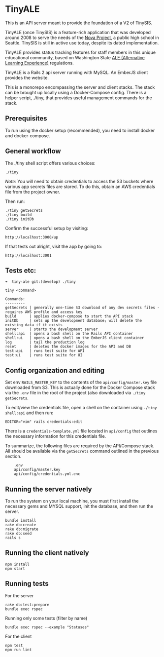 # TinyALE

This is an API server meant to provide the foundation of a V2 of TinySIS.

TinyALE (once TinySIS) is a feature-rich application that was developed around 2008 to serve the needs of the [Nova Project](http://novaknows.com/), a public high school in Seattle. TinySIS is still in active use today, despite its dated implementation.

TinyALE provides status tracking features for staff members in this unique educational community, based on Washington State [ALE (Alternative Learning Experience)](http://www.k12.wa.us/ALD/AlternativeLearning) regulations.

TinyALE is a Rails 2 api server running with MySQL. An EmberJS client provides the website.

This is a monorepo encompassing the server and client stacks. The stack can be brought up locally using a Docker-Compose config. There is a helper script, ./tiny, that provides useful management commands for the stack.

## Prerequisites

To run using the docker setup (recommended), you need to install docker and docker-compose.

## General workflow

The ./tiny shell script offers various choices:

    ./tiny

*Note:* You will need to obtain credentials to access the S3 buckets where various app secrets files are stored.
To do this, obtain an AWS credentials file from the project owner.

Then run:

    ./tiny getSecrets
    ./tiny build
    ./tiny initDb

Confirm the successful setup by visiting:

    http://localhost:3000/up

If that tests out alright, visit the app by going to:

    http://localhost:3001

## Tests etc:

    ➜  tiny-ale git:(develop) ./tiny
    
    tiny <command>

    Commands:
    ---------
    getSecrets | generally one-time S3 download of any dev secrets files - requires AWS profile and access key
    build      | applies docker-compose to start the API stack
    initDb     | sets up the development database; will delete the existing data if it exists
    server     | starts the development server
    shell:api  | opens a bash shell on the Rails API container
    shell:ui   | opens a bash shell on the EmberJS client container
    log        | tail the production log
    reset      | deletes the docker images for the API and DB
    test:api   | runs test suite for API
    test:ui    | runs test suite for UI

## Config organization and editing

Set env `RAILS_MASTER_KEY` to the contents of the `api/config/master.key` file downloaded from S3. This is actually
done for the Docker Compose stack via the `.env` file in the root of the project (also downloaded via `./tiny getSecrets`.

To edit/view the credentials file, open a shell on the container using `./tiny shell:api` and then run:

    EDITOR="vim" rails credentials:edit

There is a `credentials-template.yml` file located in `api/config` that outlines the necessary information for this
credentials file.

To summarize, the following files are required by the API/Compose stack. All should be available via the 
`getSecrets` command outlined in the previous section.

        .env
        api/config/master.key
        api/config/credentials.yml.enc

## Running the server natively

To run the system on your local machine, you must first install the necessary gems and MYSQL support, init the database,
and then run the server.

    bundle install
    rake db:create
    rake db:migrate
    rake db:seed
    rails s

## Running the client natively

    npm install
    npm start

## Running tests

For the server

    rake db:test:prepare
    bundle exec rspec

Running only some tests (filter by name)

    bundle exec rspec --example "Statuses"
    
For the client

    npm test
    npm run lint
